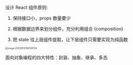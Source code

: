 设计 React 组件原则:

1. 保持接口小，props 数量要少

2. 根据数据边界来划分组件，充分利用组合 (composition) 

3. 把 state 往上层组件提取，让下层组件只需要实现为纯函数



<img src="C:\Users\SamTL\AppData\Roaming\Typora\typora-user-images\image-20230512160126724.png" alt="image-20230512160126724" style="zoom:50%;" />

面向对象编程的四大特性：封装、抽象、继承、多态


